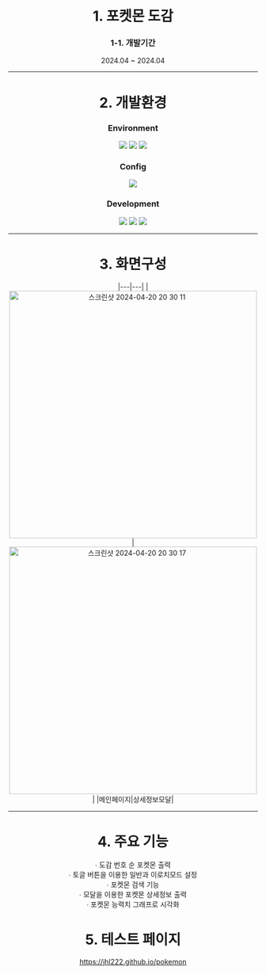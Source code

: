<div align="center">
  
# 1. 포켓몬 도감
### 1-1. 개발기간

2024.04 ~ 2024.04

***

# 2. 개발환경

### Environment

<img src="https://img.shields.io/badge/Visual&nbsp;Studio&nbsp;Code-007ACC?style=flat-square&logo=VisualStudioCode&logoColor=white"/>
<img src="https://img.shields.io/badge/Git-F05032?style=flat-square&logo=Git&logoColor=white"/>
<img src="https://img.shields.io/badge/GitHub-181717?style=flat-square&logo=GitHub&logoColor=white"/>

### Config

<img src="https://img.shields.io/badge/NPM-CB3837?style=flat-square&logo=NPM&logoColor=white"/>

### Development

<img src="https://img.shields.io/badge/React-61DAFB?style=flat-square&logo=React&logoColor=white"/>
<img src="https://img.shields.io/badge/CSS3-1572B6?style=flat-square&logo=CSS3&logoColor=white"/>
<img src="https://img.shields.io/badge/JavaScript-F7DF1E?style=flat-square&logo=JavaScript&logoColor=white"/>

***

# 3. 화면구성

|---|---|
|<img width="500" alt="스크린샷 2024-04-20 20 30 11" src="https://github.com/JHL222/pokemon/assets/160108023/0988454e-c1a9-4018-b96c-231767312410">|<img width="500" alt="스크린샷 2024-04-20 20 30 17" src="https://github.com/JHL222/pokemon/assets/160108023/fd978005-658d-459a-a604-1d967f65587c">|
|메인페이지|상세정보모달|





***

# 4. 주요 기능

∙ 도감 번호 순 포켓몬 출력<br/>
∙ 토글 버튼을 이용한 일반과 이로치모드 설정<br/>
∙ 포켓몬 검색 기능<br/>
∙ 모달을 이용한 포켓몬 상세정보 출력<br/>
∙ 포켓몬 능력치 그래프로 시각화<br/>

# 5. 테스트 페이지

https://jhl222.github.io/pokemon

</div>
